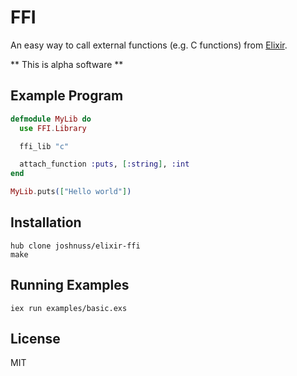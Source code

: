 FFI
===

An easy way to call external functions (e.g. C functions) from [Elixir](https://github.com/elixir-lang/elixir).

** This is alpha software **

## Example Program

```elixir
defmodule MyLib do
  use FFI.Library

  ffi_lib "c"

  attach_function :puts, [:string], :int
end

MyLib.puts(["Hello world"])
```

## Installation

```shell
hub clone joshnuss/elixir-ffi
make
```

## Running Examples

```shell
iex run examples/basic.exs
```

## License

MIT
